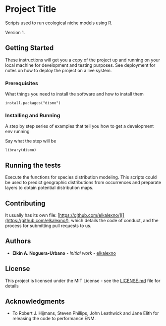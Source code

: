 # Project Title

Scripts used to run ecological niche models using R. 

Version 1.

## Getting Started

These instructions will get you a copy of the project up and running on your local machine for development and testing purposes. See deployment for notes on how to deploy the project on a live system.

### Prerequisites

What things you need to install the software and how to install them

```
install.packages("dismo")
```

### Installing and Running

A step by step series of examples that tell you how to get a development env running

Say what the step will be

```
library(dismo)
```
## Running the tests

Execute the functions for species distribution modeling. This scripts could be used to predict geographic distributions from occurrences and preparate layers to obtain potential distribution maps.

## Contributing

It usually has its own file: [https://github.com/elkalexno/][](https://github.com/elkalexno/), which details the code of conduct, and the process for submitting pull requests to us.

## Authors

* **Elkin A. Noguera-Urbano** - *Initial work* - [elkalexno](https://github.com/elkalexno/)

## License

This project is licensed under the MIT License - see the [LICENSE.md](LICENSE.md) file for details

## Acknowledgments

* To Robert J. Hijmans, Steven Phillips, John Leathwick and Jane Elith for releasing the code to performance ENM.
